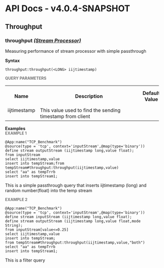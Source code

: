 # API Docs - v4.0.4-SNAPSHOT

## Throughput

### throughput *<a target="_blank" href="https://wso2.github.io/siddhi/documentation/siddhi-4.0/#stream-processor">(Stream Processor)</a>*

<p style="word-wrap: break-word">Measuring performance of stream processor with simple passthrough</p>

<span id="syntax" class="md-typeset" style="display: block; font-weight: bold;">Syntax</span>
```
throughput:throughput(<LONG> iijtimestamp)
```

<span id="query-parameters" class="md-typeset" style="display: block; color: rgba(0, 0, 0, 0.54); font-size: 12.8px; font-weight: bold;">QUERY PARAMETERS</span>
<table>
    <tr>
        <th>Name</th>
        <th style="min-width: 20em">Description</th>
        <th>Default Value</th>
        <th>Possible Data Types</th>
        <th>Optional</th>
        <th>Dynamic</th>
    </tr>
    <tr>
        <td style="vertical-align: top">iijtimestamp</td>
        <td style="vertical-align: top; word-wrap: break-word">This value used to find the sending timestamp from client</td>
        <td style="vertical-align: top"></td>
        <td style="vertical-align: top">LONG</td>
        <td style="vertical-align: top">No</td>
        <td style="vertical-align: top">No</td>
    </tr>
</table>

<span id="examples" class="md-typeset" style="display: block; font-weight: bold;">Examples</span>
<span id="example-1" class="md-typeset" style="display: block; color: rgba(0, 0, 0, 0.54); font-size: 12.8px; font-weight: bold;">EXAMPLE 1</span>
```
@App:name("TCP_Benchmark")
@source(type = 'tcp', context='inputStream',@map(type='binary'))
define stream outputStream (iijtimestamp long,value float);
from inputStream
select iijtimestamp,value
insert into tempStream;from tempStream#throughput:throughput(iijtimestamp,value)
select "aa" as tempTrrb
insert into tempStream1;
```
<p style="word-wrap: break-word">This is a simple passthrough query that inserts iijtimestamp (long) and random number(float) into the temp stream  </p>

<span id="example-2" class="md-typeset" style="display: block; color: rgba(0, 0, 0, 0.54); font-size: 12.8px; font-weight: bold;">EXAMPLE 2</span>
```
@App:name("TCP_Benchmark")
@source(type = 'tcp', context='inputStream',@map(type='binary'))
define stream inputStream (iijtimestamp long,value float);
define stream outputStream (iijtimestamp long,value float,mode String);
from inputStream[value<=0.25]
select iijtimestamp,value
insert into tempStream;
from tempStream#throughput:throughput(iijtimestamp,value,"both")
select "aa" as tempTrrb
insert into tempStream1;
```
<p style="word-wrap: break-word">This is a filter query</p>

